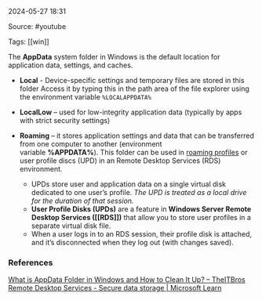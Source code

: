 
2024-05-27 18:31

Source: #youtube

Tags: [[win]] 

The **AppData** system folder in Windows is the default location for application data, settings, and caches.

- **Local** - Device-specific settings and temporary files are stored in this folder Access it by typing this in the path area of the file explorer using the environment variable `%LOCALAPPDATA%`

- **LocalLow** – used for low-integrity application data (typically by apps with strict security settings)

- **Roaming** – it stores application settings and data that can be transferred from one computer to another (environment variable **%APPDATA%**). This folder can be used in [roaming profiles](https://theitbros.com/configuring-windows-roaming-user-profiles-in-active-directory/) or user profile discs (UPD) in an Remote Desktop Services (RDS) environment. 
	- UPDs store user and application data on a single virtual disk dedicated to one user’s profile. *The UPD is treated as a local drive for the duration of that session.*
	- **User Profile Disks (UPDs)** are a feature in **Windows Server Remote Desktop Services ([[RDS]])** that allow you to store user profiles in a separate virtual disk file.
	- When a user logs in to an RDS session, their profile disk is attached, and it’s disconnected when they log out (with changes saved).


### References
[What is AppData Folder in Windows and How to Clean It Up? – TheITBros](https://theitbros.com/appdata-folder/#:~:text=The%20AppData%20folder%20on%20Windows%20has%20three%20subfolders%3A,one%20computer%20to%20another%20%28environment%20variable%20%25APPDATA%25%20%29.)
[Remote Desktop Services - Secure data storage | Microsoft Learn](https://learn.microsoft.com/en-us/windows-server/remote/remote-desktop-services/rds-plan-secure-data-storage)